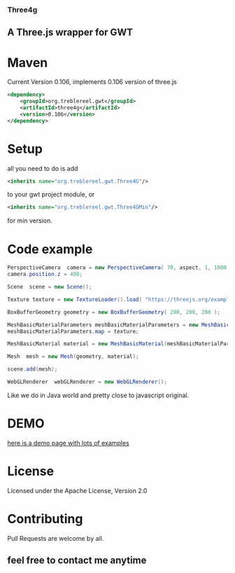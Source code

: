### Three4g

## A Three.js wrapper for GWT

# Maven
Current Version 0.106, implements 0.106 version of three.js

```xml
<dependency>
    <groupId>org.treblereel.gwt</groupId>
    <artifactId>three4g</artifactId>
    <version>0.106</version>
</dependency>
```
# Setup
all you need to do is add
```xml
<inherits name="org.treblereel.gwt.Three4G"/>
```
to your gwt project module, or   
```xml
<inherits name="org.treblereel.gwt.Three4GMin"/>
```
for min version.


# Code example

```java
PerspectiveCamera  camera = new PerspectiveCamera( 70, aspect, 1, 1000 );
camera.position.z = 400;

Scene  scene = new Scene();

Texture texture = new TextureLoader().load( "https://threejs.org/examples/textures/crate.gif");

BoxBufferGeometry geometry = new BoxBufferGeometry( 200, 200, 200 );

MeshBasicMaterialParameters meshBasicMaterialParameters = new MeshBasicMaterialParameters();
meshBasicMaterialParameters.map = texture;

MeshBasicMaterial material = new MeshBasicMaterial(meshBasicMaterialParameters);

Mesh  mesh = new Mesh(geometry, material);

scene.add(mesh);

WebGLRenderer  webGLRenderer = new WebGLRenderer();
```
Like we do in Java world and pretty close to javascript original.

# DEMO
[here is a demo page with lots of examples](https://env-7073819.cloud.unispace.io)


# License
 Licensed under the Apache License, Version 2.0

# Contributing
Pull Requests are welcome by all.

## feel free to contact me anytime 
